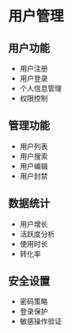 # 用户管理

## 用户功能
- 用户注册
- 用户登录
- 个人信息管理
- 权限控制

## 管理功能
- 用户列表
- 用户搜索
- 用户编辑
- 用户封禁

## 数据统计
- 用户增长
- 活跃度分析
- 使用时长
- 转化率

## 安全设置
- 密码策略
- 登录保护
- 敏感操作验证 